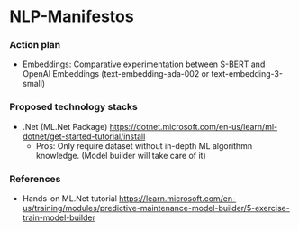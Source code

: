 # NLP-Manifestos


### Action plan 

- Embeddings: Comparative experimentation between S-BERT and OpenAI Embeddings (text-embedding-ada-002 or text-embedding-3-small)


### Proposed technology stacks
- .Net (ML.Net Package) 
  https://dotnet.microsoft.com/en-us/learn/ml-dotnet/get-started-tutorial/install
  - Pros: Only require dataset without in-depth ML algorithmn knowledge. (Model builder will take care of it)
    
### References
- Hands-on ML.Net tutorial https://learn.microsoft.com/en-us/training/modules/predictive-maintenance-model-builder/5-exercise-train-model-builder
